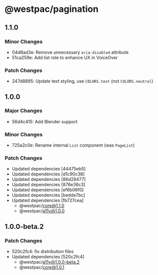 # @westpac/pagination

## 1.1.0

### Minor Changes

- 04d8ad3e: Remove unnecessary `aria-disabled` attribute
- 51ca259e: Add list role to enhance UX in VoiceOver

### Patch Changes

- 247d8895: Update text styling, use `COLORS.text` (not `COLORS.neutral`)

## 1.0.0

### Major Changes

- 56d4c415: Add Blender support

### Minor Changes

- 725a2c0e: Rename internal `List` component (was `PageList`)

### Patch Changes

- Updated dependencies [44475eb5]
- Updated dependencies [d1c90c38]
- Updated dependencies [86d29477]
- Updated dependencies [876e36c3]
- Updated dependencies [ef6b06f0]
- Updated dependencies [bedde7bc]
- Updated dependencies [fb727cea]
  - @westpac/core@1.1.0
  - @westpac/a11y@1.0.0

## 1.0.0-beta.2

### Patch Changes

- 520c2fc4: fix distribution files
- Updated dependencies [520c2fc4]
  - @westpac/a11y@1.0.0-beta.2
  - @westpac/core@1.0.1
